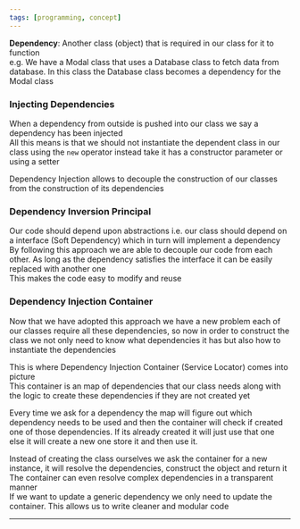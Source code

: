 ```yaml
---
tags: [programming, concept]
---
```


**Dependency**: Another class (object) that is required in our class for it to function  
e.g. We have a Modal class that uses a Database class to fetch data from database. In this class the Database class becomes a dependency for the Modal class 

### Injecting Dependencies

When a dependency from outside is pushed into our class we say a dependency has been injected  
All this means is that we should not instantiate the dependent class in our class using the `new` operator instead take it has a constructor parameter or using a setter  

Dependency Injection allows to decouple the construction of our classes from the construction of its dependencies  

### Dependency Inversion Principal

Our code should depend upon abstractions i.e. our class should depend on a interface (Soft Dependency) which in turn will implement a dependency  
By following this approach we are able to decouple our code from each other. As long as the  dependency satisfies the interface it can be easily replaced with another one  
This makes the code easy to modify and reuse

### Dependency Injection Container

Now that we have adopted this approach we have a new problem each of our classes require all these dependencies, so now in order to construct the class we not only need to know what dependencies it has but also how to instantiate the dependencies

This is where Dependency Injection Container (Service Locator) comes into picture  
This container is an map of dependencies that our class needs along with the logic to create these dependencies if they are not created yet  

Every time we ask for a dependency the map will figure out which dependency needs to be used and then the container will check if created one of those dependencies. If its already created it will just use that one else it will create a new one store it and then use it.

Instead of creating the class ourselves we ask the container for a new instance, it will resolve the dependencies, construct the object and return it  
The container can even resolve complex dependencies in a transparent manner  
If we want to update a generic dependency we only need to update the container. This allows us to write cleaner and modular code

---
